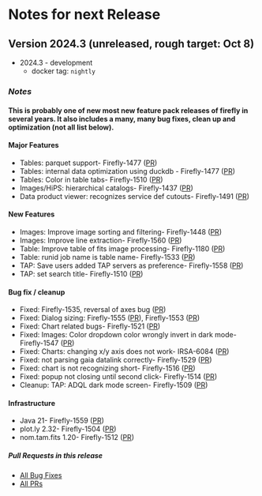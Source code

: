 # Notes for next Release

## Version 2024.3 (unreleased, rough target: Oct 8)
- 2024.3 - development
  - docker tag: `nightly`


### _Notes_
#### This is probably one of new most new feature pack releases of firefly in several years. It also includes a many, many bug fixes, clean up and optimization (not all list below). 


#### Major Features
- Tables: parquet support- Firefly-1477 ([PR](https://github.com/Caltech-IPAC/firefly/pull/1582)) 
- Tables: internal data optimization using duckdb - Firefly-1477 ([PR](https://github.com/Caltech-IPAC/firefly/pull/1582)) 
- Tables: Color in table tabs- Firefly-1510 ([PR](https://github.com/Caltech-IPAC/firefly/pull/1600)) 
- Images/HiPS: hierarchical catalogs- Firefly-1437 ([PR](https://github.com/Caltech-IPAC/firefly/pull/1607)) 
- Data product viewer: recognizes service def cutouts- Firefly-1491 ([PR](https://github.com/Caltech-IPAC/firefly/pull/1580)) 

#### New Features
- Images: Improve image sorting and filtering- Firefly-1448 ([PR](https://github.com/Caltech-IPAC/firefly/pull/1543))
- Images: Improve line extraction- Firefly-1560 ([PR](https://github.com/Caltech-IPAC/firefly/pull/1627))
- Table: Improve table of fits image processing- Firefly-1180 ([PR](https://github.com/Caltech-IPAC/firefly/pull/1627))
- Table: runid job name is table name- Firefly-1533 ([PR](https://github.com/Caltech-IPAC/firefly/pull/1618))
- TAP: Save users added TAP servers as preference- Firefly-1558 ([PR](https://github.com/Caltech-IPAC/firefly/pull/1623)) 
- TAP: set search title- Firefly-1510 ([PR](https://github.com/Caltech-IPAC/firefly/pull/1600)) 

#### Bug fix / cleanup
- Fixed: Firefly-1535, reversal of axes bug ([PR](https://github.com/Caltech-IPAC/firefly/pull/1632))
- Fixed: Dialog sizing: Firefly-1555 ([PR](https://github.com/Caltech-IPAC/firefly/pull/1626)), Firefly-1553 ([PR](https://github.com/Caltech-IPAC/firefly/pull/1624))
- Fixed: Chart related bugs- Firefly-1521 ([PR](https://github.com/Caltech-IPAC/firefly/pull/1614))
- Fixed: Images: Color dropdown color wrongly invert in dark mode- Firefly-1547 ([PR](https://github.com/Caltech-IPAC/firefly/pull/1612))
- Fixed: Charts: changing x/y axis does not work- IRSA-6084 ([PR](https://github.com/Caltech-IPAC/firefly/pull/1608))
- Fixed: not parsing gaia datalink correctly- Firefly-1529 ([PR](https://github.com/Caltech-IPAC/firefly/pull/1601))
- Fixed: chart is not recognizing short- Firefly-1516 ([PR](https://github.com/Caltech-IPAC/firefly/pull/1595)) 
- Fixed: popup not closing until second click- Firefly-1514 ([PR](https://github.com/Caltech-IPAC/firefly/pull/1589)) 
- Cleanup: TAP: ADQL dark mode screen- Firefly-1509 ([PR](https://github.com/Caltech-IPAC/firefly/pull/1590)) 

#### Infrastructure
- Java 21-  Firefly-1559 ([PR](https://github.com/Caltech-IPAC/firefly/pull/1628))
- plot.ly 2.32-  Firefly-1504 ([PR](https://github.com/Caltech-IPAC/firefly/pull/1579))
- nom.tam.fits 1.20-  Firefly-1512 ([PR](https://github.com/Caltech-IPAC/firefly/pull/1585))
                                        
##### _Pull Requests in this release_
- [All Bug Fixes](https://github.com/caltech-ipac/firefly/pulls?q=is%3apr+milestone%3a2024.3+label%3abug)
- [All PRs](https://github.com/caltech-ipac/firefly/pulls?q=is%3apr++milestone%3a2024.3+)
